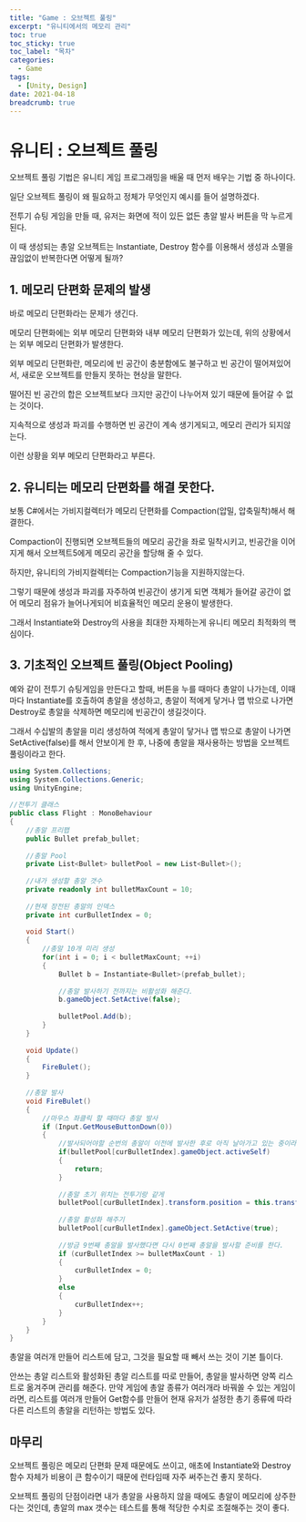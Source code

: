 ```yaml
---
title: "Game : 오브젝트 풀링"
excerpt: "유니티에서의 메모리 관리"
toc: true
toc_sticky: true
toc_label: "목차"
categories:
  - Game
tags:
  - [Unity, Design]
date: 2021-04-18
breadcrumb: true
---
```


# 유니티 : 오브젝트 풀링

오브젝트 풀링 기법은 유니티 게임 프로그래밍을 배울 때 먼저 배우는 기법 중 하나이다.

일단 오브젝트 풀링이 왜 필요하고 정체가 무엇인지 예시를 들어 설명하겠다.

전투기 슈팅 게임을 만들 때, 유저는 화면에 적이 있든 없든 총알 발사 버튼을 막 누르게 된다.

이 때 생성되는 총알 오브젝트는 Instantiate, Destroy 함수를 이용해서 생성과 소멸을 끊임없이 반복한다면  어떻게 될까?

## 1. 메모리 단편화 문제의 발생

바로 메모리 단편화라는 문제가 생긴다.

메모리 단편화에는 외부 메모리 단편화와 내부 메모리 단편화가 있는데, 위의 상황에서는 외부 메모리 단편화가 발생한다.

외부 메모리 단편화란, 메모리에 빈 공간이 충분함에도 불구하고 빈 공간이 떨어져있어서, 새로운 오브젝트를 만들지 못하는 현상을 말한다.

떨어진 빈 공간의 합은 오브젝트보다 크지만 공간이 나누어져 있기 때문에 들어갈 수 없는 것이다.

지속적으로 생성과 파괴를 수행하면 빈 공간이 계속 생기게되고, 메모리 관리가 되지않는다.

이런 상황을 외부 메모리 단편화라고 부른다.

## 2. 유니티는 메모리 단편화를 해결 못한다.

보통 C#에서는 가비지컬렉터가 메모리 단편화를 Compaction(압밀, 압축밀착)해서 해결한다.

Compaction이 진행되면 오브젝트들의 메모리 공간을 좌로 밀착시키고, 빈공간을 이어지게 해서 오브젝트5에게 메모리 공간을 할당해 줄 수 있다.

하지만, 유니티의 가비지컬렉터는 Compaction기능을 지원하지않는다.

그렇기 때문에 생성과 파괴를 자주하여 빈공간이 생기게 되면 객체가 들어갈 공간이 없어 메모리 점유가 늘어나게되어 비효율적인 메모리 운용이 발생한다.

그래서 Instantiate와 Destroy의 사용을 최대한 자제하는게 유니티 메모리 최적화의 핵심이다.

## 3. 기초적인 오브젝트 풀링(Object Pooling)

예와 같이 전투기 슈팅게임을 만든다고 할때, 버튼을 누를 때마다 총알이 나가는데, 이때마다 Instantiate를 호출하여 총알을 생성하고, 총알이 적에게 닿거나 맵 밖으로 나가면 Destroy로 총알을 삭제하면 메모리에 빈공간이 생길것이다.

그래서 수십발의 총알을 미리 생성하여 적에게 총알이 닿거나 맵 밖으로 총알이 나가면 SetActive(false)를 해서 안보이게 한 후, 나중에 총알을 재사용하는 방법을 오브젝트 풀링이라고 한다.

```csharp
using System.Collections;
using System.Collections.Generic;
using UnityEngine;
 
//전투기 클래스
public class Flight : MonoBehaviour
{
    //총알 프리팹
    public Bullet prefab_bullet;
 
    //총알 Pool
    private List<Bullet> bulletPool = new List<Bullet>();
 
    //내가 생성할 총알 갯수
    private readonly int bulletMaxCount = 10;
 
    //현재 장전된 총알의 인덱스
    private int curBulletIndex = 0;
 
    void Start()
    {
        //총알 10개 미리 생성
        for(int i = 0; i < bulletMaxCount; ++i)
        {
            Bullet b = Instantiate<Bullet>(prefab_bullet);
            
            //총알 발사하기 전까지는 비활성화 해준다.
            b.gameObject.SetActive(false);
 
            bulletPool.Add(b);
        }
    }
 
    void Update()
    {
        FireBulet();
    }
 
    //총알 발사
    void FireBulet()
    {
        //마우스 좌클릭 할 때마다 총알 발사
        if (Input.GetMouseButtonDown(0))
        {
            //발사되어야할 순번의 총알이 이전에 발사한 후로 아직 날아가고 있는 중이라면, 발사를 못하게 한다.
            if(bulletPool[curBulletIndex].gameObject.activeSelf)
            {
                return;
            }
 
            //총알 초기 위치는 전투기랑 같게
            bulletPool[curBulletIndex].transform.position = this.transform.position;
 
            //총알 활성화 해주기
            bulletPool[curBulletIndex].gameObject.SetActive(true);
 
            //방금 9번째 총알을 발사했다면 다시 0번째 총알을 발사할 준비를 한다.
            if (curBulletIndex >= bulletMaxCount - 1)
            {
                curBulletIndex = 0;
            }
            else
            {
                curBulletIndex++;
            }
        }
    }
}
```

총알을 여러개 만들어 리스트에 담고, 그것을 필요할 때 빼서 쓰는 것이 기본 틀이다.

안쓰는 총알 리스트와 활성화된 총알 리스트를 따로 만들어, 총알을 발사하면 양쪽 리스트로 옮겨주며 관리를 해준다. 만약 게임에 총알 종류가 여러개라 바꿔쏠 수 있는 게임이라면, 리스트를 여러개 만들어 Get함수를 만들어 현재 유저가 설정한 총기 종류에 따라 다른 리스트의 총알을 리턴하는 방법도 있다.

## 마무리

오브젝트 풀링은 메모리 단편화 문제 때문에도 쓰이고, 애초에 Instantiate와 Destroy 함수 자체가 비용이 큰 함수이기 때문에 런타임때 자주 써주는건 좋지 못하다.

오브젝트 풀링의 단점이라면 내가 총알을 사용하지 않을 때에도 총알이 메모리에 상주한다는 것인데, 총알의 max 갯수는 테스트를 통해 적당한 수치로 조절해주는 것이 좋다.